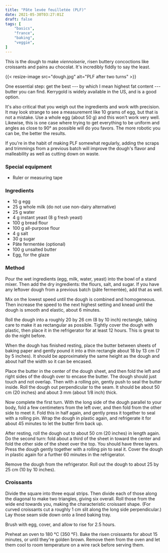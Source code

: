 ```yaml
---
title: "Pâte levée feuilletée (PLF)"
date: 2021-05-30T03:27:01Z
draft: false
tags: [
    "basics",
    "france",
    "baking",
    "veggie",
]
---
```


This is the dough to make _viennoiserie_, risen buttery concoctions like croissants and pains au chocolat. It's incredibly fiddly to say the least.

{{< resize-image src="dough.jpg" alt="PLF after two turns" >}}

One essential step: get the best --- by which I mean highest fat content --- butter you can find. Kerrygold is widely available in the US, and is a good option.

It's also critical that you weigh out the ingredients and work with precision. It may look strange to see a measurement like 10 grams of egg, but that is not a mistake. Use a whole egg (about 50 g) and this won't work very well. Likewise, this is one case where trying to get everything to be uniform and angles as close to 90° as possible will do you favors. The more robotic you can be, the better the results.

If you're in the habit of making PLF somewhat regularly, adding the scraps and trimmings from a previous batch will improve the dough's flavor and malleability as well as cutting down on waste.

### Special equipment

* Ruler or measuring tape

### Ingredients

* 10 g egg
* 25 g whole milk (do not use non-dairy alternative)
* 25 g water
* 4 g instant yeast (8 g fresh yeast)
* 100 g bread flour
* 100 g all-purpose flour
* 4 g salt
* 30 g sugar
* Pâte fermentée (optional)
* 100 g unsalted butter
* Egg, for the glaze

### Method

Pour the wet ingredients (egg, milk, water, yeast) into the bowl of a stand mixer. Then add the dry ingredients: the flours, salt, and sugar. If you have any leftover dough from a previous batch (pâte fermentée), add that as well.

Mix on the lowest speed until the dough is combined and homogeneous. Then increase the speed to the next highest setting and knead until the dough is smooth and elastic, about 6 minutes.

Roll the dough into a roughly 20 by 26 cm (8 by 10 inch) rectangle, taking care to make it as rectangular as possible. Tightly cover the dough with plastic, then place it in the refrigerator for at least 12 hours. This is great to do the night before.

When the dough has finished resting, place the butter between sheets of baking paper and gently pound it into a thin rectangle about 18 by 13 cm (7 by 5 inches). It should be approximately the same height as the dough and about half the width so it can be encased.

Place the butter in the center of the dough sheet, and then fold the left and right sides of the dough over to encase the butter. The dough should just touch and not overlap. Then with a rolling pin, gently push to seal the butter inside. Roll the dough out perpendicular to the seam. It should be about 50 cm (20 inches) and about 3 mm (about 1/8 inch) thick.

Now complete the first turn. With the long side of the dough parallel to your body, fold a few centimeters from the left over, and then fold from the other side to meet it. Fold this in half again, and gently press it together to seal with a rolling pin. Wrap the dough in plastic again, and refrigerate it for about 45 minutes to let the butter firm back up.

After resting, roll the dough out to about 50 cm (20 inches) in length again. Do the second turn: fold about a third of the sheet in toward the center and fold the other side of the sheet over the top. You should have three layers. Press the dough gently together with a rolling pin to seal it. Cover the dough in plastic again for a further 60 minutes in the refrigerator.

Remove the dough from the refrigerator. Roll out the dough to about 25 by 25 cm (10 by 10 inches).

### Croissants

Divide the square into three equal strips. Then divide each of those along the diagonal to make two triangles, giving six overall. Roll those from the wide end towards you, making the characteristic croissant shape. (For curved croissants cut a roughly 1 cm slit along the long side perpendicular.) Lay those seam side down onto a lined baking tray.

Brush with egg, cover, and allow to rise for 2.5 hours.

Preheat an oven to 180 °C (350 °F). Bake the risen croissants for about 15 minutes, or until they're golden brown. Remove them from the oven and let them cool to room temperature on a wire rack before serving them.



